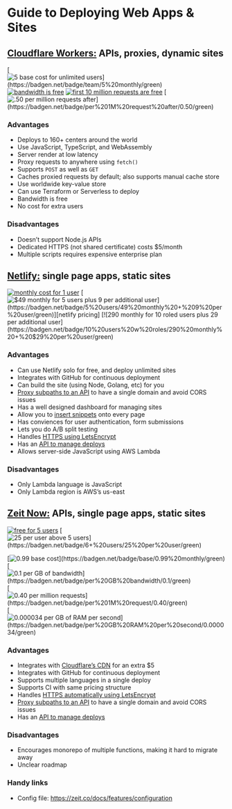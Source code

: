# Guide to Deploying Web Apps & Sites

## [Cloudflare Workers:](https://workers.dev/) APIs, proxies, dynamic sites

[![$5 base cost for unlimited users](https://badgen.net/badge/team/$5%20monthly/green)][cloudflare workers pricing]
[![bandwidth is free](https://badgen.net/badge/bandwidth/free/green)][cloudflare workers pricing]
[![first 10 million requests are free](https://badgen.net/badge/first%2010M%20requests/free/green)][cloudflare workers pricing]
[![$.50 per million requests after](https://badgen.net/badge/per%201M%20request%20after/$0.50/green)][cloudflare workers pricing]

### Advantages

- Deploys to 160+ centers around the world
- Use JavaScript, TypeScript, and WebAssembly
- Server render at low latency
- Proxy requests to anywhere using `fetch()`
- Supports `POST` as well as `GET`
- Caches proxied requests by default; also supports manual cache store
- Use worldwide key-value store
- Can use Terraform or Serverless to deploy
- Bandwidth is free
- No cost for extra users

### Disadvantages

- Doesn’t support Node.js APIs
- Dedicated HTTPS (not shared certificate) costs $5/month
- Multiple scripts requires expensive enterprise plan


## [Netlify:](https://www.netlify.com/) single page apps, static sites

[![monthly cost for 1 user](https://badgen.net/badge/1%20user/free/green)][netlify pricing]
[![$49 monthly for 5 users plus $9 per additional user](https://badgen.net/badge/5%20users/$49%20monthly%20+%20$9%20per%20user/green)][netlify pricing]
[![$290 monthly for 10 roled users plus $29 per additional user](https://badgen.net/badge/10%20users%20w%20roles/$290%20monthly%20+%20$29%20per%20user/green)][netlify pricing]

### Advantages

- Can use Netlify solo for free, and deploy unlimited sites
- Integrates with GitHub for continuous deployment
- Can build the site (using Node, Golang, etc) for you
- [Proxy subpaths to an API](https://www.netlify.com/docs/redirects/) to have a single domain and avoid CORS issues
- Has a well designed dashboard for managing sites
- Allow you to [insert snippets](https://www.netlify.com/docs/inject-analytics-snippets/) onto every page
- Has conviences for user authentication, form submissions
- Lets you do A/B split testing
- Handles [HTTPS using LetsEncrypt](https://www.netlify.com/docs/ssl/)
- Has an [API to manage deploys](https://www.netlify.com/docs/api/)
- Allows server-side JavaScript using AWS Lambda

### Disadvantages

- Only Lambda language is JavaScript
- Only Lambda region is AWS’s us-east


## [Zeit Now:](https://zeit.co/now) APIs, single page apps, static sites

[![free for 5 users](https://badgen.net/badge/5%20users/$0/green)][now pricing]
[![$25 per user above 5 users](https://badgen.net/badge/6+%20users/$25%20per%20user/green)][now pricing]

[![$0.99 base cost](https://badgen.net/badge/base/$0.99%20monthly/green)][now pricing]
[![$0.1 per GB of bandwidth](https://badgen.net/badge/per%20GB%20bandwidth/$0.1/green)][now pricing]
[![$0.40 per million requests](https://badgen.net/badge/per%201M%20request/$0.40/green)][now pricing]
[![$0.000034 per GB of RAM per second](https://badgen.net/badge/per%20GB%20RAM%20per%20second/$0.000034/green)][now pricing]

### Advantages

- Integrates with [Cloudflare’s CDN](https://zeit.co/docs/features/cdn) for an extra $5
- Integrates with GitHub for continuous deployment
- Supports multiple languages in a single deploy
- Supports CI with same pricing structure
- Handles [HTTPS automatically using LetsEncrypt](https://zeit.co/docs/features/certs)
- [Proxy subpaths to an API](https://zeit.co/docs/features/path-aliases) to have a single domain and avoid CORS issues
- Has an [API to manage deploys](https://zeit.co/api)

### Disadvantages

- Encourages monorepo of multiple functions, making it hard to migrate away
- Unclear roadmap

### Handy links

- Config file: https://zeit.co/docs/features/configuration



[cloudflare workers pricing]: https://support.cloudflare.com/hc/en-us/articles/360001657552-Billing-for-Cloudflare-Workers
[netlify pricing]: https://www.netlify.com/pricing/
[now pricing]: https://zeit.co/pricing
